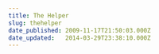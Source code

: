 ```yaml
---
title: The Helper
slug: thehelper
date_published: 2009-11-17T21:50:03.000Z
date_updated:   2014-03-29T23:38:10.000Z
---
```



